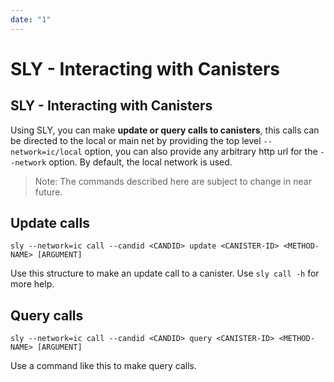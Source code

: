 ```yaml
---
date: "1"
---
```

# SLY - Interacting with Canisters

## SLY - Interacting with Canisters

Using SLY, you can make **update or query calls to canisters**, this calls can be directed to the
local or main net by providing the top level `--network=ic/local` option, you can also provide
any arbitrary http url for the `--network` option. By default, the local network is used.

> Note: The commands described here are subject to change in near future.

## Update calls

`sly --network=ic call --candid <CANDID> update <CANISTER-ID> <METHOD-NAME> [ARGUMENT]`

Use this structure to make an update call to a canister. Use `sly call -h` for more help.

## Query calls

`sly --network=ic call --candid <CANDID> query <CANISTER-ID> <METHOD-NAME> [ARGUMENT]`

Use a command like this to make query calls.